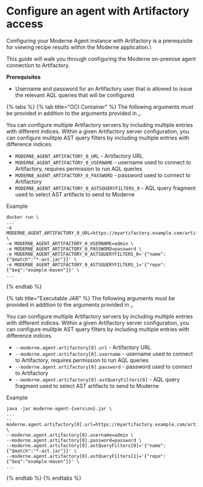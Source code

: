 # Configure an agent with Artifactory access

Configuring your Moderne Agent instance with Artifactory is a prerequisite for viewing recipe results within the Moderne application.\


This guide will walk you through configuring the Moderne on-premise agent connection to Artifactory.

**Prerequisites**

* Username and password for an Artifactory user that is allowed to issue the relevant AQL queries that will be configured

{% tabs %}
{% tab title="OCI Container" %}
The following arguments must be provided in addition to the arguments provided in [.](./ "mention").&#x20;



You can configure multiple Artifactory servers by including multiple entries with different indices. Within a given Artifactory server configuration, you can configure mulitple AST query filters by including multiple entries with difference indices.

* `MODERNE_AGENT_ARTIFACTORY_0_URL` - Artifactory URL
* `MODERNE_AGENT_ARTIFACTORY_0_USERNAME` - username used to connect to Artifactory, requires permission to run AQL queries
* `MODERNE_AGENT_ARTIFACTORY_0_PASSWORD` - password used to connect to Artifactory
* `MODERNE_AGENT_ARTIFACTORY_0_ASTSQUERYFILTERS_0` - AQL query fragment used to select AST artifacts to send to Moderne



Example

```
docker run \
...
-e MODERNE_AGENT_ARTIFACTORY_0_URL=https://myartifactory.example.com/artifactory/ \
-e MODERNE_AGENT_ARTIFACTORY_0_USERNAME=admin \
-e MODERNE_AGENT_ARTIFACTORY_0_PASSWORD=password \
-e MODERNE_AGENT_ARTIFACTORY_0_ASTSQUERYFILTERS_0='{"name":{"$match":"*-ast.jar"}}' \
-e MODERNE_AGENT_ARTIFACTORY_0_ASTSQUERYFILTERS_1='{"repo":{"$eq":"example-maven"}}' \
...
```
{% endtab %}

{% tab title="Executable JAR" %}
The following arguments must be provided in addition to the arguments provided in [.](./ "mention").&#x20;



You can configure multiple Artifactory servers by including multiple entries with different indices. Within a given Artifactory server configuration, you can configure mulitple AST query filters by including multiple entries with difference indices.



* `--moderne.agent.artifactory[0].url` - Artifactory URL
* `--moderne.agent.artifactory[0].username` - username used to connect to Artifactory, requires permission to run AQL queries
* `--moderne.agent.artifactory[0].password` - password used to connect to Artifactory
* `--moderne.agent.artifactory[0].astQueryFilters[0]` - AQL query fragment used to select AST artifacts to send to Moderne



Example

```
java -jar moderne-agent-{version}.jar \
...
--moderne.agent.artifactory[0].url=https://myartifactory.example.com/artifactory/ \
--moderne.agent.artifactory[0].username=admin \
--moderne.agent.artifactory[0].password=password \
--moderne.agent.artifactory[0].astQueryFilters[0]='{"name":{"$match":"*-ast.jar"}}' \
--moderne.agent.artifactory[0].astQueryFilters[1]='{"repo":{"$eq":"example-maven"}}' \
...
```
{% endtab %}
{% endtabs %}
